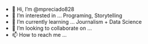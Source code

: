 - 👋 Hi, I’m @mpreciado828
- 👀 I’m interested in ... Programing, Storytelling
- 🌱 I’m currently learning ... Journalism + Data Science
- 💞️ I’m looking to collaborate on ...
- 📫 How to reach me ...

<!---
mpreciado828/mpreciado828 is a ✨ special ✨ repository because its `README.md` (this file) appears on your GitHub profile.
You can click the Preview link to take a look at your changes.
--->
